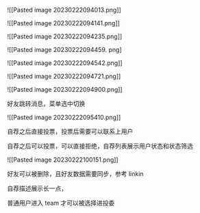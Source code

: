 ![[Pasted image 20230222094013.png]]

![[Pasted image 20230222094141.png]]

![[Pasted image 20230222094235.png]]

![[Pasted image 20230222094459. png]

![[Pasted image 20230222094542.png]]

![[Pasted image 20230222094721.png]]

![[Pasted image 20230222094900.png]]

好友跳转消息，菜单选中切换

![[Pasted image 20230222095410.png]]


自荐之后直接投票，投票后需要可以联系上用户

自荐之后可以投票，可以直接拒绝，自荐列表展示用户状态和状态筛选

![[Pasted image 20230222100151.png]]


好友可以被删除，且好友数据需要同步，参考 linkin

自荐描述展示长一点，

普通用户进入 team 才可以被选择进投委
